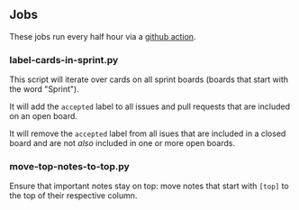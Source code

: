 ## Jobs

These jobs run every half hour via a [github action][action].

[action]: .github/workflows/sprint-board-maintenance.yml

### label-cards-in-sprint.py

This script will iterate over cards on all sprint boards (boards that start
with the word "Sprint").

It will add the `accepted` label to all issues and pull requests that are
included on an open board.

It will remove the `accepted` label from all isues that are included in a
closed board and are not *also* included in one or more open boards.

### move-top-notes-to-top.py

Ensure that important notes stay on top: move notes that start with `[top]` to
the top of their respective column.
